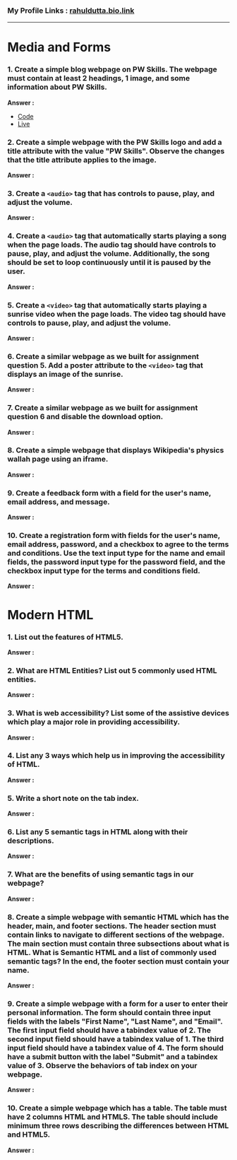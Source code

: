 ### My Profile Links : [rahuldutta.bio.link](https://rahuldutta.bio.link)

---

# Media and Forms

### **1. Create a simple blog webpage on PW Skills. The webpage must contain at least 2 headings, 1 image, and some information about PW Skills.**

__Answer :__

- [Code](https://github.com/irahuldutta02/pw-skills-fswd-2.0-assignments/tree/main/003-week-03-media-and-modern-html/1.1)
- [Live](https://irahuldutta02.github.io/pw-skills-fswd-2.0-assignments/003-week-03-media-and-modern-html/1.1)

### **2. Create a simple webpage with the PW Skills logo and add a title attribute with the value "PW Skills". Observe the changes that the title attribute applies to the image.**

__Answer :__

### **3. Create a `<audio>` tag that has controls to pause, play, and adjust the volume.**

__Answer :__

### **4. Create a `<audio>` tag that automatically starts playing a song when the page loads. The audio tag should have controls to pause, play, and adjust the volume. Additionally, the song should be set to loop continuously until it is paused by the user.**

__Answer :__

### **5. Create a `<video>` tag that automatically starts playing a sunrise video when the page loads. The video tag should have controls to pause, play, and adjust the volume.**

__Answer :__

### **6. Create a similar webpage as we built for assignment question 5. Add a poster attribute to the `<video>` tag that displays an image of the sunrise.**

__Answer :__

### **7. Create a similar webpage as we built for assignment question 6 and disable the download option.**

__Answer :__

### **8. Create a simple webpage that displays Wikipedia's physics wallah page using an iframe.**

__Answer :__

### **9. Create a feedback form with a field for the user's name, email address, and message.**

__Answer :__

### **10. Create a registration form with fields for the user's name, email address, password, and a checkbox to agree to the terms and conditions. Use the text input type for the name and email fields, the password input type for the password field, and the checkbox input type for the terms and conditions field.**

__Answer :__

# Modern HTML

### **1. List out the features of HTML5.**

__Answer :__

### **2. What are HTML Entities? List out 5 commonly used HTML entities.**

__Answer :__

### **3. What is web accessibility? List some of the assistive devices which play a major role in providing accessibility.**

__Answer :__

### **4. List any 3 ways which help us in improving the accessibility of HTML.**

__Answer :__

### **5. Write a short note on the tab index.**

__Answer :__

### **6. List any 5 semantic tags in HTML along with their descriptions.**

__Answer :__

### **7. What are the benefits of using semantic tags in our webpage?**

__Answer :__

### **8. Create a simple webpage with semantic HTML which has the header, main, and footer sections. The header section must contain links to navigate to different sections of the webpage. The main section must contain three subsections about what is HTML. What is Semantic HTML and a list of commonly used semantic tags? In the end, the footer section must contain your name.**

__Answer :__

### **9. Create a simple webpage with a form for a user to enter their personal information. The form should contain three input fields with the labels "First Name", "Last Name", and "Email". The first input field should have a tabindex value of 2. The second input field should have a tabindex value of 1. The third input field should have a tabindex value of 4. The form should have a submit button with the label "Submit" and a tabindex value of 3. Observe the behaviors of tab index on your webpage.**

__Answer :__

### **10. Create a simple webpage which has a table. The table must have 2 columns HTML and HTMLS. The table should include minimum three rows describing the differences between HTML and HTML5.**

__Answer :__
